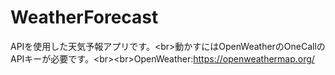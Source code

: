# WeatherForecast
APIを使用した天気予報アプリです。&lt;br>動かすにはOpenWeatherのOneCallのAPIキーが必要です。&lt;br>&lt;br>OpenWeather:https://openweathermap.org/
